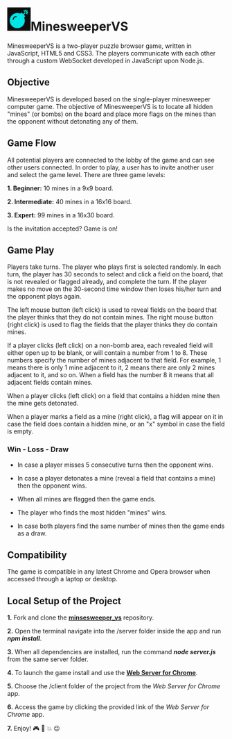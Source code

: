 <h1><img src="https://github.com/katerina-tziala/minesweeper_vs/blob/master/client/minesweeper_vs_logo.png" alt="MinesweeperVS logo" width="54" height="54">MinesweeperVS</h1>
MinesweeperVS is a two-player puzzle browser game, written in JavaScript, HTML5 and CSS3. The players communicate with each other through a custom WebSocket developed in JavaScript upon Node.js.

<h2>Objective</h2>
MinesweeperVS is developed based on the single-player minesweeper computer game. The objective of MinesweeperVS is to locate all hidden "mines" (or bombs) on the board and place more flags on the mines than the opponent without detonating any of them.


<h2>Game Flow</h2>
All potential players are connected to the lobby of the game and can see other users connected. In order to play, a user has to invite another user and select the game level. There are three game levels:

**1. Beginner:** 10 mines in a 9x9 board.

**2. Intermediate:** 40 mines in a 16x16 board.

**3. Expert:** 99 mines in a 16x30 board.

Is the invitation accepted? Game is on!

<h2>Game Play</h2>
<p>Players take turns. The player who plays first is selected randomly. In each turn, the player has 30 seconds to select and click a field on the board, that is not revealed or flagged already, and complete the turn. If the player makes no move on the 30-second time window then loses his/her turn and the opponent plays again.</p>
<p>The left mouse button (left click) is used to reveal fields on the board that the player thinks that they do not contain mines. The right mouse button (right click) is used to flag the fields that the player thinks they do contain mines.</p>
<p>If a player clicks (left click) on a non-bomb area, each revealed field will either open up to be blank, or will contain a number from 1 to 8. These numbers specify the number of mines adjacent to that field. For example, 1 means there is only 1 mine adjacent to it, 2 means there are only 2 mines adjacent to it, and so on. When a field has the number 8 it means that all adjacent fields contain mines.</p>
<p>When a player clicks (left click) on a field that contains a hidden mine then the mine gets detonated.</p>
<p>When a player marks a field as a mine (right click), a flag will appear on it in case the field does contain a hidden mine, or an "x" symbol in case the field is empty.</p>

<h3>Win - Loss - Draw</h3>

- In case a player misses 5 consecutive turns then the opponent wins.
- In case a player detonates a mine (reveal a field that contains a mine) then the opponent wins.
- When all mines are flagged then the game ends. 

- The player who finds the most hidden "mines" wins.
- In case both players find the same number of mines then the game ends as a draw.

<h2>Compatibility</h2>
The game is compatible in any latest Chrome and Opera browser when accessed through a laptop or desktop.

<h2>Local Setup of the Project</h2>

**1.** Fork and clone the [**minsesweeper_vs**](https://github.com/katerina-tziala/minesweeper_vs) repository.

**2.** Open the terminal navigate into the /server folder inside the app and run ***npm install***.

**3.** When all dependencies are installed, run the command ***node server.js*** from the same server folder.

**4.** To launch the game install and use the [**Web Server for Chrome**](https://chrome.google.com/webstore/detail/web-server-for-chrome/ofhbbkphhbklhfoeikjpcbhemlocgigb).

**5.** Choose the /client folder of the project from the *Web Server for Chrome* app.

**6.** Access the game by clicking the provided link of the *Web Server for Chrome* app.

**7.** Enjoy! :video_game: :flags: :collision: :wink:

